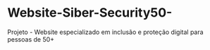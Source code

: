 # Website-Siber-Security50-
Projeto - Website especializado em inclusão e proteção digital para pessoas de 50+
